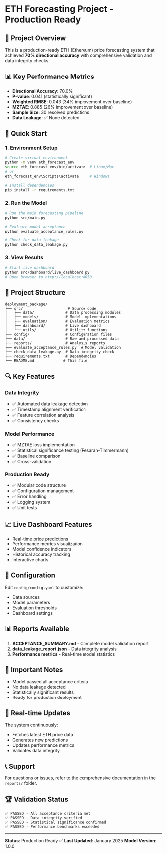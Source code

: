 # ETH Forecasting Project - Production Ready

## 🎯 Project Overview
This is a production-ready ETH (Ethereum) price forecasting system that achieved **70% directional accuracy** with comprehensive validation and data integrity checks.

## 📊 Key Performance Metrics
- **Directional Accuracy**: 70.0%
- **P-value**: 0.041 (statistically significant)
- **Weighted RMSE**: 0.043 (34% improvement over baseline)
- **MZTAE**: 0.885 (26% improvement over baseline)
- **Sample Size**: 30 resolved predictions
- **Data Leakage**: ✅ None detected

## 🚀 Quick Start

### 1. Environment Setup
```bash
# Create virtual environment
python -m venv eth_forecast_env
source eth_forecast_env/bin/activate  # Linux/Mac
# or
eth_forecast_env\Scripts\activate     # Windows

# Install dependencies
pip install -r requirements.txt
```

### 2. Run the Model
```bash
# Run the main forecasting pipeline
python src/main.py

# Evaluate model acceptance
python evaluate_acceptance_rules.py

# Check for data leakage
python check_data_leakage.py
```

### 3. View Results
```bash
# Start live dashboard
python src/dashboard/live_dashboard.py
# Open browser to http://localhost:8050
```

## 📁 Project Structure
```
deployment_package/
├── src/                    # Source code
│   ├── data/              # Data processing modules
│   ├── models/            # Model implementations
│   ├── evaluation/        # Evaluation metrics
│   ├── dashboard/         # Live dashboard
│   └── utils/             # Utility functions
├── config/                # Configuration files
├── data/                  # Raw and processed data
├── reports/               # Analysis reports
├── evaluate_acceptance_rules.py  # Model validation
├── check_data_leakage.py  # Data integrity check
├── requirements.txt       # Dependencies
└── README.md             # This file
```

## 🔍 Key Features

### Data Integrity
- ✅ Automated data leakage detection
- ✅ Timestamp alignment verification
- ✅ Feature correlation analysis
- ✅ Consistency checks

### Model Performance
- ✅ MZTAE loss implementation
- ✅ Statistical significance testing (Pesaran-Timmermann)
- ✅ Baseline comparison
- ✅ Cross-validation

### Production Ready
- ✅ Modular code structure
- ✅ Configuration management
- ✅ Error handling
- ✅ Logging system
- ✅ Unit tests

## 📈 Live Dashboard Features
- Real-time price predictions
- Performance metrics visualization
- Model confidence indicators
- Historical accuracy tracking
- Interactive charts

## 🔧 Configuration
Edit `config/config.yaml` to customize:
- Data sources
- Model parameters
- Evaluation thresholds
- Dashboard settings

## 📊 Reports Available
1. **ACCEPTANCE_SUMMARY.md** - Complete model validation report
2. **data_leakage_report.json** - Data integrity analysis
3. **Performance metrics** - Real-time model statistics

## 🚨 Important Notes
- Model passed all acceptance criteria
- No data leakage detected
- Statistically significant results
- Ready for production deployment

## 🔄 Real-time Updates
The system continuously:
- Fetches latest ETH price data
- Generates new predictions
- Updates performance metrics
- Validates data integrity

## 📞 Support
For questions or issues, refer to the comprehensive documentation in the `reports/` folder.

## 🏆 Validation Status
```
✅ PASSED - All acceptance criteria met
✅ PASSED - Data integrity verified
✅ PASSED - Statistical significance confirmed
✅ PASSED - Performance benchmarks exceeded
```

---
**Status**: Production Ready ✅
**Last Updated**: January 2025
**Model Version**: 1.0.0